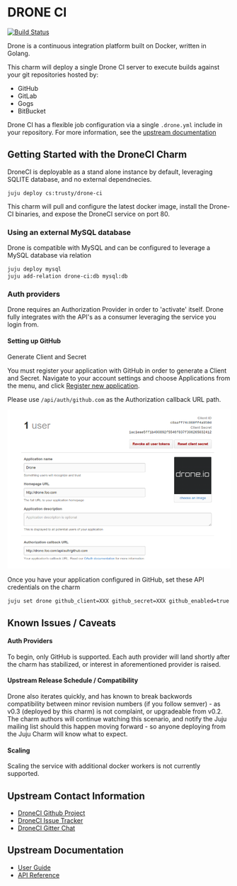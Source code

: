 # DRONE CI

[![Build Status](http://drone.dasroot.net/api/badge/github.com/chuckbutler/drone-ci-charm/status.svg?branch=master)](http://drone.dasroot.net/github.com/chuckbutler/drone-ci-charm)

Drone is a continuous integration platform built on Docker, written in Golang.

This charm will deploy a single Drone CI server to execute builds against your
git repositories hosted by:

- GitHub
- GitLab
- Gogs
- BitBucket

Drone CI has a flexible job configuration via a single `.drone.yml` include in
your repository. For more information, see the
[upstream documentation](https://github.com/drone/drone/blob/v0.2.1/README.md#builds)


## Getting Started with the DroneCI Charm

DroneCI is deployable as a stand alone instance by default, leveraging SQLITE
database, and no external dependnecies.

    juju deploy cs:trusty/drone-ci

This charm will pull and configure the latest docker image, install the Drone-CI
binaries, and expose the DroneCI service on port 80.


### Using an external MySQL database

Drone is compatible with MySQL and can be configured to leverage a MySQL database
via relation

    juju deploy mysql
    juju add-relation drone-ci:db mysql:db


### Auth providers

Drone requires an Authorization Provider in order to 'activate' itself. Drone
fully integrates with the API's as a consumer leveraging the service you login
from.

#### Setting up GitHub

Generate Client and Secret

You must register your application with GitHub in order to generate a Client
and Secret. Navigate to your account settings and choose Applications from the
menu, and click [Register new application](https://github.com/settings/applications/new).

Please use `/api/auth/github.com` as the Authorization callback URL path.

![drone-ci github API setup](docs/img/github_setup.png)

Once you have your application configured in GitHub, set these API credentials
on the charm

    juju set drone github_client=XXX github_secret=XXX github_enabled=true


## Known Issues / Caveats

#### Auth Providers

To begin, only GitHub is supported. Each auth provider will land shortly after
the charm has stabilized, or interest in aforementioned provider is raised.

#### Upstream Release Schedule / Compatibility
Drone also iterates quickly, and has known to break backwords compatibility
between minor revision numbers (if you follow semver) - as v0.3 (deployed by 
this charm) is not complaint, or upgradeable from v0.2. The charm authors will
continue watching this scenario, and notify the Juju mailing list should this
happen moving forward - so anyone deploying from the Juju Charm will know what
to expect.

#### Scaling
Scaling the service with additional docker workers is not currently supported.

## Upstream Contact Information

- [DroneCI Github Project](https://github.com/drone/drone)
- [DroneCI Issue Tracker](https://github.com/drone/drone/issues)
- [DroneCI Gitter Chat](https://gitter.im/drone/drone)

## Upstream Documentation

- [User Guide](http://readme.drone.io/usage/overview/)
- [API Reference](http://readme.drone.io/api/overview/)
